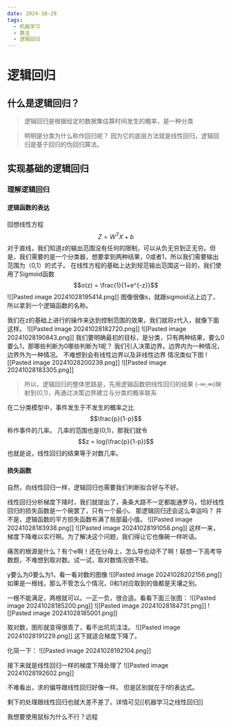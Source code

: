 ```yaml
---
date: 2024-10-28
tags:
  - 机器学习
  - 算法
  - 逻辑回归
---
```

# 逻辑回归
## 什么是逻辑回归？
> 逻辑回归是根据给定的数据集估算时间发生的概率，是一种分类

> 明明是分类为什么称作回归呢？
> 因为它的底层方法就是线性回归，逻辑回归是基于回归的伪回归算法。

## 实现基础的逻辑回归
### 理解逻辑回归
#### 逻辑函数的表达
回想线性方程
$$Z = W^TX + b$$
对于直线，我们知道z的输出范围没有任何的限制，可以从负无穷到正无穷。但是，我们需要的是一个分类器，想要拿到两种结果，0或者1，所以我们需要输出范围为（0,1）的式子。
在线性方程的基础上达到规范输出范围这一目的，我们使用了Sigmoid函数$$σ(z) = \frac{1}{1+e^{-z}}$$![[Pasted image 20241028195414.png]]
图像很像s，就跟sigmoid沾上边了，所以拿到一个逻辑函数的名称。

我们在z的基础上进行的操作来达到控制范围的效果，我们就将z代入，就像下面这样。
![[Pasted image 20241028182720.png]]
![[Pasted image 20241028190843.png]]
我们要明确最初的目标，是分类，只有两种结果，要么0要么1，那哪些判断为0哪些判断为1呢？
我们引入决策边界。边界内为一种情况，边界外为一种情况。
不难想到会有线性边界以及非线性边界
情况类似下图
![[Pasted image 20241028200239.png]]
![[Pasted image 20241028183305.png]]

> 所以，逻辑回归的整体思路是，先用逻辑函数把线性回归的结果 (-∞,∞)映射到(0,1)，再通过决策边界建立与分类的概率联系

在二分类模型中，事件发生于不发生的概率之比$$\frac{p}{1-p}$$称作事件的几率。
几率的范围也是(0,1)，那我们就令
$$z = log(\frac{p}{1-p})$$
也就是说，线性回归的结果等于对数几率。

#### 损失函数
自然，向线性回归一样，逻辑回归也需要我们判断拟合好与不好。

线性回归分析梯度下降时，我们就提出了，条条大路不一定都能通罗马，恰好线性回归的损失函数是一个碗罢了，只有一个最小。
那逻辑回归还会这么幸运吗？
并不是，逻辑函数的平方损失函数布满了局部最小值。
![[Pasted image 20241028183938.png]]
![[Pasted image 20241028191058.png]]
这样一来，梯度下降难以实行啊。为了解决这个问题，我们得让它也像碗一样听话。

痛苦的根源是什么？有个e啊！还在分母上，怎么导也动不了啊！联想一下高考导数题，不难想到取对数。试一试，取对数情况很不错。

y要么为0要么为1，看一看对数的图像
![[Pasted image 20241028202156.png]]
如果是一根线，那么不管怎么个情况，0和1对应取到的值都是天壤之别。

一根不能满足，两根就可以。一正一负，很合适。看看下面三张图：
![[Pasted image 20241028185200.png]]
![[Pasted image 20241028184731.png]]
![[Pasted image 20241028185001.png]]

取对数，图形就变得很乖了，看不出坑坑洼洼。
![[Pasted image 20241028191229.png]]
这下就适合梯度下降了。

化简一下：
![[Pasted image 20241028192104.png]]

接下来就是线性回归一样的梯度下降处理了
![[Pasted image 20241028192602.png]]

不难看出，求的偏导跟线性回归好像一样。
但是区别就在于f的表达式。

剩下的处理跟线性回归也就大差不差了。详情可见[[机器学习之线性回归]]

我想要使用鼠标为什么不行？远程